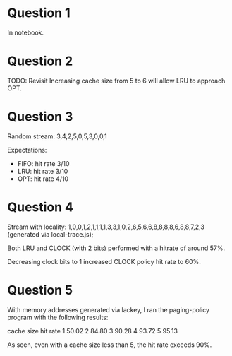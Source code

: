 # Question 1

In notebook.

# Question 2

TODO: Revisit
Increasing cache size from 5 to 6 will allow LRU to approach OPT.

# Question 3

Random stream: 3,4,2,5,0,5,3,0,0,1

Expectations:
* FIFO: hit rate 3/10
* LRU: hit rate 3/10
* OPT: hit rate 4/10

# Question 4

Stream with locality: 1,0,0,1,2,1,1,1,1,3,3,1,0,2,6,5,6,6,8,8,8,8,6,8,8,7,2,3
(generated via local-trace.js);

Both LRU and CLOCK (with 2 bits) performed with a hitrate of around 57%.

Decreasing clock bits to 1 increased CLOCK policy hit rate to 60%.

# Question 5

With memory addresses generated via lackey, I ran the paging-policy program
with the following results:

cache size  hit rate
1           50.02
2           84.80
3           90.28
4           93.72
5           95.13

As seen, even with a cache size less than 5, the hit rate exceeds 90%.


